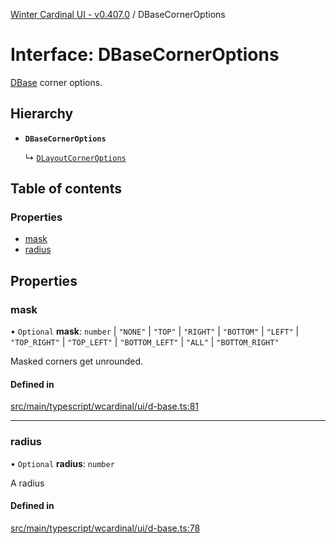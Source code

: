 [Winter Cardinal UI - v0.407.0](../index.md) / DBaseCornerOptions

# Interface: DBaseCornerOptions

[DBase](../classes/DBase.md) corner options.

## Hierarchy

- **`DBaseCornerOptions`**

  ↳ [`DLayoutCornerOptions`](DLayoutCornerOptions.md)

## Table of contents

### Properties

- [mask](DBaseCornerOptions.md#mask)
- [radius](DBaseCornerOptions.md#radius)

## Properties

### mask

• `Optional` **mask**: `number` \| ``"NONE"`` \| ``"TOP"`` \| ``"RIGHT"`` \| ``"BOTTOM"`` \| ``"LEFT"`` \| ``"TOP_RIGHT"`` \| ``"TOP_LEFT"`` \| ``"BOTTOM_LEFT"`` \| ``"ALL"`` \| ``"BOTTOM_RIGHT"``

Masked corners get unrounded.

#### Defined in

[src/main/typescript/wcardinal/ui/d-base.ts:81](https://github.com/winter-cardinal/winter-cardinal-ui/blob/v0.407.0/src/main/typescript/wcardinal/ui/d-base.ts#L81)

___

### radius

• `Optional` **radius**: `number`

A radius

#### Defined in

[src/main/typescript/wcardinal/ui/d-base.ts:78](https://github.com/winter-cardinal/winter-cardinal-ui/blob/v0.407.0/src/main/typescript/wcardinal/ui/d-base.ts#L78)
